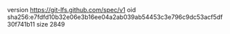 version https://git-lfs.github.com/spec/v1
oid sha256:e7fdfd10b32e06e3b16ee04a2ab039ab54453c3e796c9dc53acf5df30f741b11
size 2849

